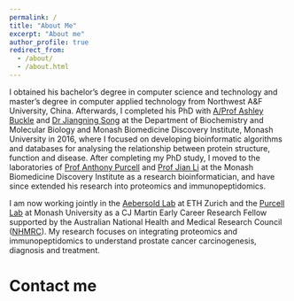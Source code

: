 ```yaml
---
permalink: /
title: "About Me"
excerpt: "About me"
author_profile: true
redirect_from: 
  - /about/
  - /about.html
---
```


I obtained his bachelor’s degree in computer science and technology and master’s degree in computer applied technology from Northwest A&F University, China. Afterwards, I completed his PhD with [A/Prof Ashley Buckle](http://www.med.monash.edu.au/biochem/staff/abuckle.html) and [Dr Jiangning Song](https://research.monash.edu/en/persons/jiangning-song) at the Department of Biochemistry and Molecular Biology and Monash Biomedicine Discovery Institute, Monash University in 2016, where I focused on developing bioinformatic algorithms and databases for analysing the relationship between protein structure, function and disease. After completing my PhD study, I moved to the laboratories of [Prof Anthony Purcell](http://www.med.monash.edu.au/biochem/staff/purcell.html) and [Prof Jian Li](https://www.monash.edu/pharm/research/areas/drug-delivery/labs/li-lab) at the Monash Biomedicine Discovery Institute as a research bioinformatician, and have since extended his research into proteomics and immunopeptidomics.

I am now working jointly in the [Aebersold Lab](http://www.imsb.ethz.ch/research/aebersold.html) at ETH Zurich and the [Purcell Lab](http://www.med.monash.edu.au/biochem/staff/purcell.html) at Monash University as a CJ Martin Early Career Research Fellow supported by the Australian National Health and Medical Research Council ([NHMRC](https://www.nhmrc.gov.au/)). My research focuses on integrating proteomics and immunopeptidomics to understand prostate cancer carcinogenesis, diagnosis and treatment.

Contact me
======

